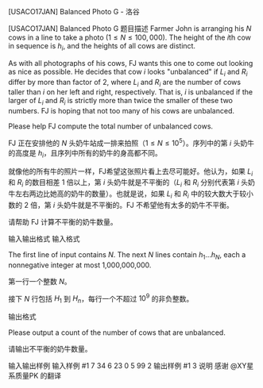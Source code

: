 



[USACO17JAN] Balanced Photo G - 洛谷














[USACO17JAN] Balanced Photo G
题目描述
Farmer John is arranging his $N$ cows in a line to take a photo ($1 \leq N \leq 100,000$). The height of the $i$th cow in sequence is $h_i$, and the heights of all cows are distinct.

As with all photographs of his cows, FJ wants this one to come out looking as nice as possible. He decides that cow $i$ looks "unbalanced" if $L_i$ and $R_i$ differ by more than factor of 2, where $L_i$ and $R_i$ are the number of cows taller than $i$ on her left and right, respectively. That is, $i$ is unbalanced if the larger of $L_i$ and $R_i$ is strictly more than twice the smaller of these two numbers. FJ is hoping that not too many of his cows are unbalanced.

Please help FJ compute the total number of unbalanced cows.

FJ 正在安排他的 $N$ 头奶牛站成一排来拍照（$1\le N \le 10^5$）。序列中的第 $i$ 头奶牛的高度是 $h_i$，且序列中所有的奶牛的身高都不同。


就像他的所有牛的照片一样，FJ希望这张照片看上去尽可能好。他认为，如果 $L_i$ 和 $R_i$ 的数目相差 $1$ 倍以上，第 $i$ 头奶牛就是不平衡的（$L_i$ 和 $R_i$ 分别代表第 $i$ 头奶牛左右两边比她高的奶牛的数量）。也就是说，如果 $L_i$ 和 $R_i$ 中的较大数大于较小数的 $2$ 倍，第 $i$ 头奶牛就是不平衡的。FJ 不希望他有太多的奶牛不平衡。


请帮助 FJ 计算不平衡的奶牛数量。

输入输出格式
输入格式

The first line of input contains $N$.  The next $N$ lines contain $h_1 \ldots h_N$, each a nonnegative integer at most 1,000,000,000.

第一行一个整数 $N$。

接下 $N$ 行包括 $H_1$ 到 $H_n$，每行一个不超过 $10^9$ 的非负整数。

输出格式

Please output a count of the number of cows that are unbalanced.

请输出不平衡的奶牛数量。

输入输出样例
输入样例 #1
7
34
6
23
0
5
99
2
输出样例 #1
3
说明
感谢 @XY星系质量PK  的翻译







